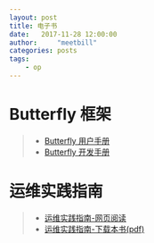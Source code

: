 ```yaml
---
layout: post
title: 电子书
date:   2017-11-28 12:00:00
author:     "meetbill"
categories: posts
tags:
    - op
---
```


# Butterfly 框架
> * [Butterfly 用户手册](https://meetbill.gitbook.io/butterfly-user-doc)
> * [Butterfly 开发手册](https://meetbill.gitbook.io/butterfly-project-doc)

# 运维实践指南
> * [运维实践指南-网页阅读](https://billwang139967.gitbooks.io/op_practice_book/content/)
> * [运维实践指南-下载本书(pdf)](https://www.gitbook.com/download/pdf/book/billwang139967/op_practice_book)
